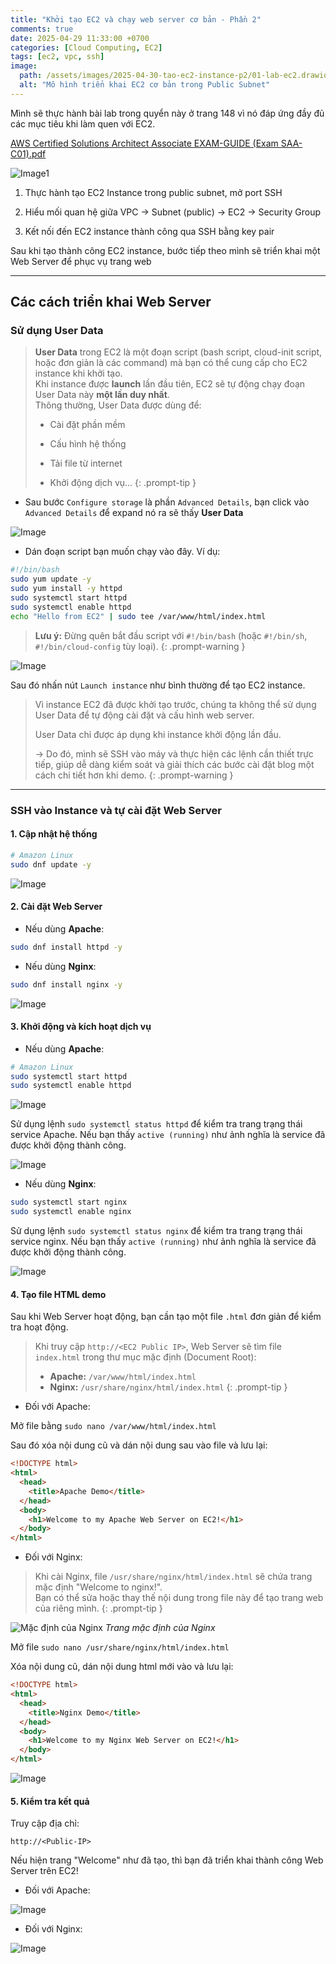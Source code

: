 ```yaml
---
title: "Khởi tạo EC2 và chạy web server cơ bản - Phần 2"
comments: true
date: 2025-04-29 11:33:00 +0700
categories: [Cloud Computing, EC2]
tags: [ec2, vpc, ssh]
image: 
  path: /assets/images/2025-04-30-tao-ec2-instance-p2/01-lab-ec2.drawio.svg
  alt: "Mô hình triển khai EC2 cơ bản trong Public Subnet"
---
```


Mình sẽ thực hành bài lab trong quyển này ở trang 148 vì nó đáp ứng đầy đủ các mục tiêu khi làm quen với EC2.

<p>
    <a href="https://ptmkhanh29.github.io/tutorial-aws-labs/assets/files/AWS-Certified-Solutions-Architect-Associate-EXAM-GUIDE-SAA-C01.pdf" 
       target="_blank"
       rel="noopener noreferrer">
       AWS Certified Solutions Architect Associate EXAM-GUIDE (Exam SAA-C01).pdf
    </a>
</p>

![Image1](assets/images/2025-04-30-tao-ec2-instance-p2/description-lab.png)

1. Thực hành tạo EC2 Instance trong public subnet, mở port SSH

2. Hiểu mối quan hệ giữa VPC → Subnet (public) → EC2 → Security Group

3. Kết nối đến EC2 instance thành công qua SSH bằng key pair

Sau khi tạo thành công EC2 instance, bước tiếp theo mình sẽ triển khai một Web Server để phục vụ trang web

---

## Các cách triển khai Web Server

### Sử dụng User Data 

> **User Data** trong EC2 là một đoạn script (bash script, cloud-init script, hoặc đơn giản là các command) mà bạn có thể cung cấp cho EC2 instance khi khởi tạo.  
> Khi instance được **launch** lần đầu tiên, EC2 sẽ tự động chạy đoạn User Data này **một lần duy nhất**.  
> Thông thường, User Data được dùng để:
>
> - Cài đặt phần mềm
>
> - Cấu hình hệ thống
>
> - Tải file từ internet
>
> - Khởi động dịch vụ...
{: .prompt-tip }

- Sau bước `Configure storage` là phần `Advanced Details`, bạn click vào `Advanced Details` để expand nó ra sẽ thấy **User Data**

![Image](assets/images/2025-04-30-tao-ec2-instance-p2/1.png)

- Dán đoạn script bạn muốn chạy vào đây. Ví dụ:


```bash
#!/bin/bash
sudo yum update -y
sudo yum install -y httpd
sudo systemctl start httpd
sudo systemctl enable httpd
echo "Hello from EC2" | sudo tee /var/www/html/index.html
```

> **Lưu ý:** Đừng quên bắt đầu script với `#!/bin/bash` (hoặc `#!/bin/sh`, `#!/bin/cloud-config` tùy loại).
{: .prompt-warning }

![Image](assets/images/2025-04-30-tao-ec2-instance-p2/2.png)

Sau đó nhấn nút `Launch instance` như bình thường để tạo EC2 instance.

> Vì instance EC2 đã được khởi tạo trước, chúng ta không thể sử dụng User Data để tự động cài đặt và cấu hình web server. 
>
> User Data chỉ được áp dụng khi instance khởi động lần đầu. 
>
> →  Do đó, mình sẽ SSH vào máy và thực hiện các lệnh cần thiết trực tiếp, giúp dễ dàng kiểm soát và giải thích các bước cài đặt blog một cách chi tiết hơn khi demo.
{: .prompt-warning }
---

### SSH vào Instance và tự cài đặt Web Server

#### 1. Cập nhật hệ thống

``` sh
# Amazon Linux
sudo dnf update -y
```

![Image](assets/images/2025-04-30-tao-ec2-instance-p2/11.png)

#### 2. Cài đặt Web Server

- Nếu dùng **Apache**:

``` sh
sudo dnf install httpd -y
```

- Nếu dùng **Nginx**:

``` sh
sudo dnf install nginx -y
```

![Image](assets/images/2025-04-30-tao-ec2-instance-p2/12.png)

#### 3. Khởi động và kích hoạt dịch vụ
- Nếu dùng **Apache**:

``` sh
# Amazon Linux
sudo systemctl start httpd
sudo systemctl enable httpd
```

![Image](assets/images/2025-04-30-tao-ec2-instance-p2/17.png)

Sử dụng lệnh `sudo systemctl status httpd` để kiểm tra trang trạng thái service Apache. Nếu bạn thấy `active (running)` như ảnh nghĩa là service đã được khởi động thành công.

![Image](assets/images/2025-04-30-tao-ec2-instance-p2/18.png)

- Nếu dùng **Nginx**:

```sh 
sudo systemctl start nginx
sudo systemctl enable nginx
```

Sử dụng lệnh `sudo systemctl status nginx` để kiểm tra trang trạng thái service nginx. Nếu bạn thấy `active (running)` như ảnh nghĩa là service đã được khởi động thành công.

![Image](assets/images/2025-04-30-tao-ec2-instance-p2/13.png)

#### 4. Tạo file HTML demo

Sau khi Web Server hoạt động, bạn cần tạo một file `.html` đơn giản để kiểm tra hoạt động.

> Khi truy cập `http://<EC2 Public IP>`, Web Server sẽ tìm file `index.html` trong thư mục mặc định (Document Root):  
> - **Apache:** `/var/www/html/index.html`  
> - **Nginx:** `/usr/share/nginx/html/index.html`
{: .prompt-tip }

- Đối với Apache:

Mở file bằng `sudo nano /var/www/html/index.html`

Sau đó xóa nội dung cũ và dán nội dung sau vào file và lưu lại:

```html
<!DOCTYPE html>
<html>
  <head>
    <title>Apache Demo</title>
  </head>
  <body>
    <h1>Welcome to my Apache Web Server on EC2!</h1>
  </body>
</html>
```

- Đối với Nginx:

> Khi cài Nginx, file `/usr/share/nginx/html/index.html` sẽ chứa trang mặc định "Welcome to nginx!".  
> Bạn có thể sửa hoặc thay thế nội dung trong file này để tạo trang web của riêng mình.
{: .prompt-tip }

![Mặc định của Nginx](assets/images/2025-04-30-tao-ec2-instance-p2/14.png)
_Trang mặc định của Nginx_

Mở file `sudo nano /usr/share/nginx/html/index.html`

Xóa nội dung cũ, dán nội dung html mới vào và lưu lại:

```html
<!DOCTYPE html>
<html>
  <head>
    <title>Nginx Demo</title>
  </head>
  <body>
    <h1>Welcome to my Nginx Web Server on EC2!</h1>
  </body>
</html>
```

![Image](assets/images/2025-04-30-tao-ec2-instance-p2/15.png)

#### 5. Kiểm tra kết quả

Truy cập địa chỉ:

```plaintext
http://<Public-IP>
```

Nếu hiện trang "Welcome" như đã tạo, thì bạn đã triển khai thành công Web Server trên EC2!

- Đối với Apache:

![Image](assets/images/2025-04-30-tao-ec2-instance-p2/19.png)

- Đối với Nginx:

![Image](assets/images/2025-04-30-tao-ec2-instance-p2/16.png)


